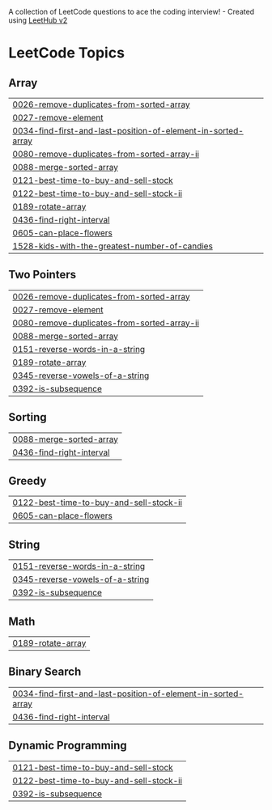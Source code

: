 A collection of LeetCode questions to ace the coding interview! - Created using [LeetHub v2](https://github.com/arunbhardwaj/LeetHub-2.0)
<!---LeetCode Topics Start-->
# LeetCode Topics
## Array
|  |
| ------- |
| [0026-remove-duplicates-from-sorted-array](https://github.com/PendemLikhitha/LittleLeetCoder/tree/master/0026-remove-duplicates-from-sorted-array) |
| [0027-remove-element](https://github.com/PendemLikhitha/LittleLeetCoder/tree/master/0027-remove-element) |
| [0034-find-first-and-last-position-of-element-in-sorted-array](https://github.com/PendemLikhitha/LittleLeetCoder/tree/master/0034-find-first-and-last-position-of-element-in-sorted-array) |
| [0080-remove-duplicates-from-sorted-array-ii](https://github.com/PendemLikhitha/LittleLeetCoder/tree/master/0080-remove-duplicates-from-sorted-array-ii) |
| [0088-merge-sorted-array](https://github.com/PendemLikhitha/LittleLeetCoder/tree/master/0088-merge-sorted-array) |
| [0121-best-time-to-buy-and-sell-stock](https://github.com/PendemLikhitha/LittleLeetCoder/tree/master/0121-best-time-to-buy-and-sell-stock) |
| [0122-best-time-to-buy-and-sell-stock-ii](https://github.com/PendemLikhitha/LittleLeetCoder/tree/master/0122-best-time-to-buy-and-sell-stock-ii) |
| [0189-rotate-array](https://github.com/PendemLikhitha/LittleLeetCoder/tree/master/0189-rotate-array) |
| [0436-find-right-interval](https://github.com/PendemLikhitha/LittleLeetCoder/tree/master/0436-find-right-interval) |
| [0605-can-place-flowers](https://github.com/PendemLikhitha/LittleLeetCoder/tree/master/0605-can-place-flowers) |
| [1528-kids-with-the-greatest-number-of-candies](https://github.com/PendemLikhitha/LittleLeetCoder/tree/master/1528-kids-with-the-greatest-number-of-candies) |
## Two Pointers
|  |
| ------- |
| [0026-remove-duplicates-from-sorted-array](https://github.com/PendemLikhitha/LittleLeetCoder/tree/master/0026-remove-duplicates-from-sorted-array) |
| [0027-remove-element](https://github.com/PendemLikhitha/LittleLeetCoder/tree/master/0027-remove-element) |
| [0080-remove-duplicates-from-sorted-array-ii](https://github.com/PendemLikhitha/LittleLeetCoder/tree/master/0080-remove-duplicates-from-sorted-array-ii) |
| [0088-merge-sorted-array](https://github.com/PendemLikhitha/LittleLeetCoder/tree/master/0088-merge-sorted-array) |
| [0151-reverse-words-in-a-string](https://github.com/PendemLikhitha/LittleLeetCoder/tree/master/0151-reverse-words-in-a-string) |
| [0189-rotate-array](https://github.com/PendemLikhitha/LittleLeetCoder/tree/master/0189-rotate-array) |
| [0345-reverse-vowels-of-a-string](https://github.com/PendemLikhitha/LittleLeetCoder/tree/master/0345-reverse-vowels-of-a-string) |
| [0392-is-subsequence](https://github.com/PendemLikhitha/LittleLeetCoder/tree/master/0392-is-subsequence) |
## Sorting
|  |
| ------- |
| [0088-merge-sorted-array](https://github.com/PendemLikhitha/LittleLeetCoder/tree/master/0088-merge-sorted-array) |
| [0436-find-right-interval](https://github.com/PendemLikhitha/LittleLeetCoder/tree/master/0436-find-right-interval) |
## Greedy
|  |
| ------- |
| [0122-best-time-to-buy-and-sell-stock-ii](https://github.com/PendemLikhitha/LittleLeetCoder/tree/master/0122-best-time-to-buy-and-sell-stock-ii) |
| [0605-can-place-flowers](https://github.com/PendemLikhitha/LittleLeetCoder/tree/master/0605-can-place-flowers) |
## String
|  |
| ------- |
| [0151-reverse-words-in-a-string](https://github.com/PendemLikhitha/LittleLeetCoder/tree/master/0151-reverse-words-in-a-string) |
| [0345-reverse-vowels-of-a-string](https://github.com/PendemLikhitha/LittleLeetCoder/tree/master/0345-reverse-vowels-of-a-string) |
| [0392-is-subsequence](https://github.com/PendemLikhitha/LittleLeetCoder/tree/master/0392-is-subsequence) |
## Math
|  |
| ------- |
| [0189-rotate-array](https://github.com/PendemLikhitha/LittleLeetCoder/tree/master/0189-rotate-array) |
## Binary Search
|  |
| ------- |
| [0034-find-first-and-last-position-of-element-in-sorted-array](https://github.com/PendemLikhitha/LittleLeetCoder/tree/master/0034-find-first-and-last-position-of-element-in-sorted-array) |
| [0436-find-right-interval](https://github.com/PendemLikhitha/LittleLeetCoder/tree/master/0436-find-right-interval) |
## Dynamic Programming
|  |
| ------- |
| [0121-best-time-to-buy-and-sell-stock](https://github.com/PendemLikhitha/LittleLeetCoder/tree/master/0121-best-time-to-buy-and-sell-stock) |
| [0122-best-time-to-buy-and-sell-stock-ii](https://github.com/PendemLikhitha/LittleLeetCoder/tree/master/0122-best-time-to-buy-and-sell-stock-ii) |
| [0392-is-subsequence](https://github.com/PendemLikhitha/LittleLeetCoder/tree/master/0392-is-subsequence) |
<!---LeetCode Topics End-->